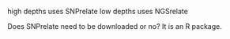 high depths uses SNPrelate
low depths uses NGSrelate

Does SNPrelate need to be downloaded or no? It is an R package.
